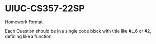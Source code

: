 # UIUC-CS357-22SP

Homework Format

Each Question should be in a single code block with title like #L.6 or #2, defining like a function
